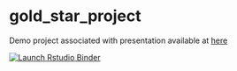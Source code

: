 # gold_star_project

Demo project associated with presentation available at [here](http://github.com/smwindecker/holepunch_rladies)

[![Launch Rstudio Binder](http://mybinder.org/badge_logo.svg)](https://mybinder.org/v2/gh/smwindecker/gold_star_project/master?urlpath=rstudio)
